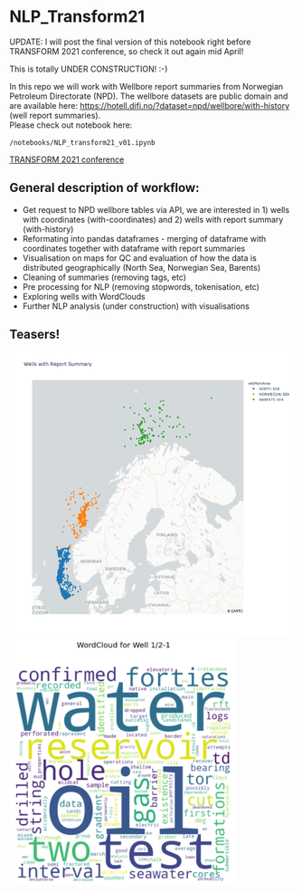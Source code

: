# NLP_Transform21
UPDATE: I will post the final version of this notebook right before TRANSFORM 2021 conference, so check it out again mid April!

This is totally UNDER CONSTRUCTION! :-)

In this repo we will work with Wellbore report summaries from Norwegian Petroleum Directorate (NPD). 
The wellbore datasets are public domain and are available here: https://hotell.difi.no/?dataset=npd/wellbore/with-history (well report summaries).</br>
Please check out notebook here:</br>
```
/notebooks/NLP_transform21_v01.ipynb
```
[TRANSFORM 2021 conference](https://softwareunderground.org/transform-2021)

## General description of workflow:
- Get request to NPD wellbore tables via API, we are interested in 1) wells with coordinates (with-coordinates) and 2) wells with report summary (with-history)
- Reformating into pandas dataframes - merging of dataframe with coordinates together with dataframe with report summaries
- Visualisation on maps for QC and evaluation of how the data is distributed geographically (North Sea, Norwegian Sea, Barents)
- Cleaning of summaries (removing tags, etc)
- Pre processing for NLP (removing stopwords, tokenisation, etc)
- Exploring wells with WordClouds
- Further NLP analysis (under construction) with visualisations

## Teasers!
<img src="images/wells_with_report_summary.png" width="750">
<img src="images/wordcloud_well_1_2-1.jpg" width="400">

